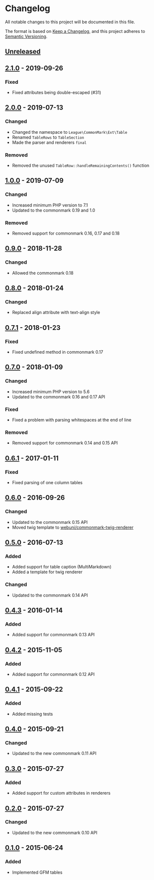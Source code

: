 # Changelog

All notable changes to this project will be documented in this file.

The format is based on [Keep a Changelog](https://keepachangelog.com/en/1.0.0/),
and this project adheres to [Semantic Versioning](https://semver.org/spec/v2.0.0.html).

## [Unreleased][unreleased]

## [2.1.0] - 2019-09-26

### Fixed

 - Fixed attributes being double-escaped (#31)

## [2.0.0] - 2019-07-13

### Changed

 - Changed the namespace to `League\CommonMark\Ext\Table`
 - Renamed `TableRows` to `TableSection`
 - Made the parser and renderers `final`

### Removed

 - Removed the unused `TableRow::handleRemainingContents()` function

## [1.0.0] - 2019-07-09
### Changed

 - Increased minimum PHP version to 7.1
 - Updated to the commonmark 0.19 and 1.0

### Removed

 - Removed support for commonmark 0.16, 0.17 and 0.18

## [0.9.0] - 2018-11-28
### Changed

 - Allowed the commonmark 0.18

## [0.8.0] - 2018-01-24
### Changed

 - Replaced align attribute with text-align style

## [0.7.1] - 2018-01-23
### Fixed

 - Fixed undefined method in commonmark 0.17

## [0.7.0] - 2018-01-09
### Changed

 - Increased minimum PHP version to 5.6
 - Updated to the commonmark 0.16 and 0.17 API
 
### Fixed

 - Fixed a problem with parsing whitespaces at the end of line
 
### Removed

 - Removed support for commonmark 0.14 and 0.15 API

## [0.6.1] - 2017-01-11
### Fixed

 - Fixed parsing of one column tables

## [0.6.0] - 2016-09-26
### Changed
 - Updated to the commonmark 0.15 API
 - Moved twig template to [webuni/commonmark-twig-renderer](https://packagist.org/packages/webuni/commonmark-twig-renderer)

## [0.5.0] - 2016-07-13
### Added

 - Added support for table caption (MultiMarkdown)
 - Added a template for twig renderer

### Changed

 - Updated to the commonmark 0.14 API

## [0.4.3] - 2016-01-14
### Added

 - Added support for commonmark 0.13 API

## [0.4.2] - 2015-11-05
### Added

 - Added support for commonmark 0.12 API

## [0.4.1] - 2015-09-22
### Added

 - Added missing tests

## [0.4.0] - 2015-09-21
### Changed

 - Updated to the new commonmark 0.11 API

## [0.3.0] - 2015-07-27
### Added

 - Added support for custom attributes in renderers

## [0.2.0] - 2015-07-27
### Changed

 - Updated to the new commonmark 0.10 API

## [0.1.0] - 2015-06-24
### Added
 - Implemented GFM tables

[unreleased]: https://github.com/thephpleague/commonmark-ext-table/compare/v2.1.0...HEAD
[2.1.0]: https://github.com/thephpleague/commonmark-ext-table/compare/v2.0.0...v2.1.0
[2.0.0]: https://github.com/thephpleague/commonmark-ext-table/compare/1.0.0...v2.0.0
[1.0.0]: https://github.com/thephpleague/commonmark-ext-table/compare/0.9.0...1.0.0
[0.9.0]: https://github.com/thephpleague/commonmark-ext-table/compare/0.8.0...0.9.0
[0.8.0]: https://github.com/thephpleague/commonmark-ext-table/compare/0.7.1...0.8.0
[0.7.1]: https://github.com/thephpleague/commonmark-ext-table/compare/0.7.0...0.7.1
[0.7.0]: https://github.com/thephpleague/commonmark-ext-table/compare/0.6.1...0.7.0
[0.6.1]: https://github.com/thephpleague/commonmark-ext-table/compare/0.6.0...0.6.1
[0.6.0]: https://github.com/thephpleague/commonmark-ext-table/compare/0.5.0...0.6.0
[0.5.0]: https://github.com/thephpleague/commonmark-ext-table/compare/0.4.3...0.5.0
[0.4.3]: https://github.com/thephpleague/commonmark-ext-table/compare/0.4.2...0.4.3
[0.4.2]: https://github.com/thephpleague/commonmark-ext-table/compare/0.4.1...0.4.2
[0.4.1]: https://github.com/thephpleague/commonmark-ext-table/compare/0.4.0...0.4.1
[0.4.0]: https://github.com/thephpleague/commonmark-ext-table/compare/0.3.0...0.4.0
[0.3.0]: https://github.com/thephpleague/commonmark-ext-table/compare/0.2.0...0.3.0
[0.2.0]: https://github.com/thephpleague/commonmark-ext-table/compare/0.1.0...0.2.0
[0.1.0]: https://github.com/thephpleague/commonmark-ext-table/commits/0.1.0
